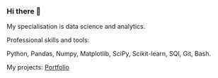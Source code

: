 ### Hi there 👋

<!--
**DariaLavrenuik/DariaLavrenuik** is a ✨ _special_ ✨ repository because its `README.md` (this file) appears on your GitHub profile.

Here are some ideas to get you started:

- 🔭 I’m currently working on ...
- 🌱 I’m currently learning ...
- 👯 I’m looking to collaborate on ...
- 🤔 I’m looking for help with ...
- 💬 Ask me about ...
- 📫 How to reach me: ...
- 😄 Pronouns: ...
- ⚡ Fun fact: ...
-->

My specialisation is data science and analytics. 

Professional skills and tools:

Python, Pandas, Numpy, Matplotlib, SciPy, Scikit-learn, SQl, Git, Bash.

My projects: [Portfolio](https://github.com/DariaLavrenuik/Portfolio)
